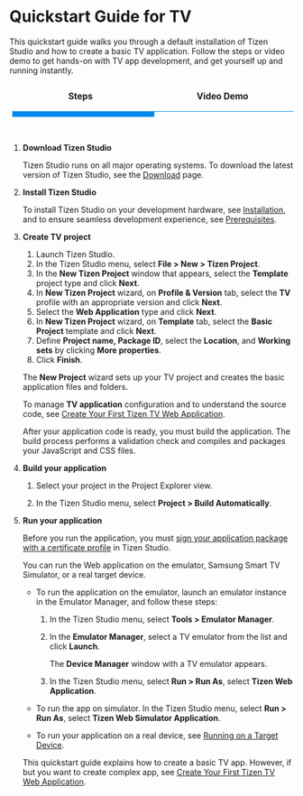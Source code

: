# Quickstart Guide for TV

This quickstart guide walks you through a default installation of Tizen Studio and how to create a basic TV application. Follow the steps or video demo to get hands-on with TV app development, and get yourself up and running instantly.

<style>
.center {
  display: block;
  margin-left: auto;
  margin-right: auto;
  width: 50%;
}
.tabs {
  display: block;
  display: flex;
  -webkit-flex-wrap: wrap;
  -moz-flex-wrap: wrap;
  flex-wrap: wrap;
  margin: 0;
  overflow: hidden; }
  .tabs [class^="tab"] label,
  .tabs [class*=" tab"] label {
    cursor: pointer;
    display: block;
    font-size: 1.1em;
    font-weight: 300;
    line-height: 1em;
    padding: 1rem 0;
    text-align: center; }
  .tabs [class^="tab"] [type="radio"],
  .tabs [class*=" tab"] [type="radio"] {
    border-bottom: 1px solid #008aee;
    cursor: pointer;
    -webkit-appearance: none;
    -moz-appearance: none;
    appearance: none;
    display: block;
    width: 100%;
    -webkit-transition: all 0.3s ease-in-out;
    -moz-transition: all 0.3s ease-in-out;
    -o-transition: all 0.3s ease-in-out;
    transition: all 0.3s ease-in-out; }
    .tabs [class^="tab"] [type="radio"]:hover, .tabs [class^="tab"] [type="radio"]:focus,
    .tabs [class*=" tab"] [type="radio"]:hover,
    .tabs [class*=" tab"] [type="radio"]:focus {
      border-bottom: 5px solid #008aee; }
    .tabs [class^="tab"] [type="radio"]:checked,
    .tabs [class*=" tab"] [type="radio"]:checked {
      border-bottom: 10px solid #008aee; }
    .tabs [class^="tab"] [type="radio"]:checked + div,
    .tabs [class*=" tab"] [type="radio"]:checked + div {
      opacity: 1; }
    .tabs [class^="tab"] [type="radio"] + div,
    .tabs [class*=" tab"] [type="radio"] + div {
      display: block;
      opacity: 0;
      padding: 2rem 0;
      width: 90%;
      -webkit-transition: all 0.3s ease-in-out;
      -moz-transition: all 0.3s ease-in-out;
      -o-transition: all 0.3s ease-in-out;
      transition: all 0.3s ease-in-out; }
  .tabs .tab-2 {
    width: 50%; }
    .tabs .tab-2 [type="radio"] + div {
      width: 200%;
      margin-left: 200%; }
    .tabs .tab-2 [type="radio"]:checked + div {
      margin-left: 0; }
    .tabs .tab-2:last-child [type="radio"] + div {
      margin-left: 100%; }
    .tabs .tab-2:last-child [type="radio"]:checked + div {
      margin-left: -100%; }
.tabs .tab-3 {
    width: 50%; }
    .tabs .tab-3 [type="radio"] + div {
      width: 200%;
      margin-left: 200%; }
    .tabs .tab- [type="radio"]:checked + div {
      margin-left: 0; }
    .tabs .tab-2:last-child [type="radio"] + div {
      margin-left: 100%; }
    .tabs .tab-2:last-child [type="radio"]:checked + div {
      margin-left: -100%; }
video {
  width: 100%;
  height: auto;
}
</style>

<div class="tabs">
  <div class="tab-2">
    <label for="tab2-1"><b>Steps</b></label>
    <input id="tab2-1" name="tabs-two" type="radio" checked="checked">
  <div>  
    
  1.  **Download Tizen Studio**

      Tizen Studio runs on all major operating systems. To download the latest version of Tizen Studio, see the <a href="https://developer.tizen.org/development/tizen-studio/download">Download</a> page.

  2. **Install Tizen Studio**

      To install Tizen Studio on your development hardware, see <a href="../setup/install-sdk.md">Installation</a>, and to ensure seamless development experience, see <a href="../setup/prerequisites.md">Prerequisites</a>.

  3. **Create TV project** 
    
      1. Launch Tizen Studio.
      2. In the Tizen Studio menu, select **File > New > Tizen Project**.
      3. In the **New Tizen Project** window that appears, select the **Template** project type and click **Next**.
      4. In **New Tizen Project** wizard, on **Profile & Version** tab, select the **TV** profile with an appropriate version and click **Next**.
      5. Select the **Web Application** type and click **Next**.
      6. In **New Tizen Project** wizard, on **Template** tab, select the **Basic Project** template and click **Next**.
      7. Define **Project name, Package ID**, select the **Location**, and **Working sets** by clicking **More properties**. 
      8. Click **Finish**.
  
      The **New Project** wizard sets up your TV project and creates the basic application files and folders.
        
      To manage **TV application** configuration and to understand the source code, see [Create Your First Tizen TV Web Application](../../web/get-started/tv/first-app.md). 

       After your application code is ready, you must build the application. The build process performs a validation check and compiles and packages your JavaScript and CSS files.
     
  4. **Build your application**

      1. Select your project in the Project Explorer view.

      2. In the Tizen Studio menu, select **Project > Build Automatically**.
  
  5. **Run your application**
   
      Before you run the application, you must [sign your application package with a certificate profile](../tizen-studio/common-tools/certificate-registration.md) in Tizen Studio.
  
      You can run the Web application on the emulator, Samsung Smart TV Simulator, or a real target device.
   
      - To run the application on the emulator, launch an emulator instance in the Emulator Manager, and follow these steps:

        1. In the Tizen Studio menu, select **Tools > Emulator Manager**.
        2. In the **Emulator Manager**, select a TV emulator from the list and click **Launch**. 
      
           The **Device Manager** window with a TV emulator  appears. 

         3. In the Tizen Studio menu, select **Run > Run As**, select **Tizen Web Application**.
       
      - To run the app on simulator. In the Tizen Studio menu, select **Run > Run As**, select **Tizen Web Simulator Application**.
      - To run your application on a real device, see [Running on a Target Device](../../web/get-started/tv/first-samsung-tv-app.md#run-on-a-target-device).

      This quickstart guide explains how to create a basic TV app. However, if but you want to create complex app, see [Create Your First Tizen TV Web Application](../../web/get-started/tv/first-samsung-tv-app.md).
  </div>
</div>

<div class="tab-2">
  <label for="tab2-2"><b>Video Demo</b></label>
    <input id="tab2-2" name="tabs-two" type="radio">
      <div>  
        <video width="auto" height="240" controls>
          <source src="../media/tv.mp4" type="video/mp4">
        </video>
      </div>
    </div>
</div>